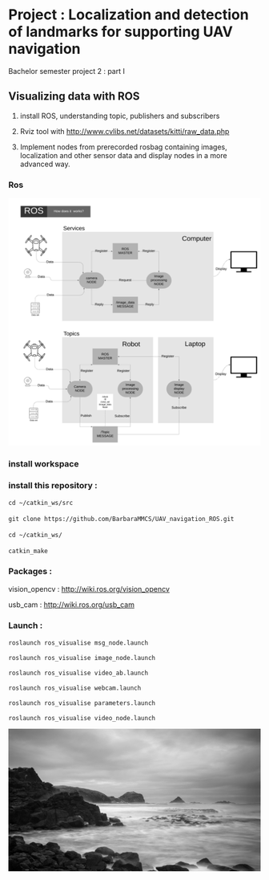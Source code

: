 # Project : Localization and detection of landmarks for supporting UAV navigation

Bachelor semester project 2 : part I

## Visualizing data with ROS

1. install ROS, understanding topic, publishers and subscribers

2. Rviz tool with http://www.cvlibs.net/datasets/kitti/raw_data.php

3. Implement nodes from prerecorded rosbag containing images, localization and other sensor data and display nodes in a more advanced way.

### Ros

<img src="files/file.png" width="1080">
          
### install workspace

### install this repository :
```
cd ~/catkin_ws/src

git clone https://github.com/BarbaraMMCS/UAV_navigation_ROS.git

cd ~/catkin_ws/

catkin_make

```
### Packages : 

vision_opencv : http://wiki.ros.org/vision_opencv

usb_cam : http://wiki.ros.org/usb_cam

### Launch :

```
roslaunch ros_visualise msg_node.launch
```
```
roslaunch ros_visualise image_node.launch
```
```
roslaunch ros_visualise video_ab.launch
```
```
roslaunch ros_visualise webcam.launch
```
```
roslaunch ros_visualise parameters.launch
```
```
roslaunch ros_visualise video_node.launch
```
<img src="files/image.png">

